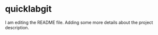 # quicklabgit

I am editing the README file. Adding some more details about the project description.
